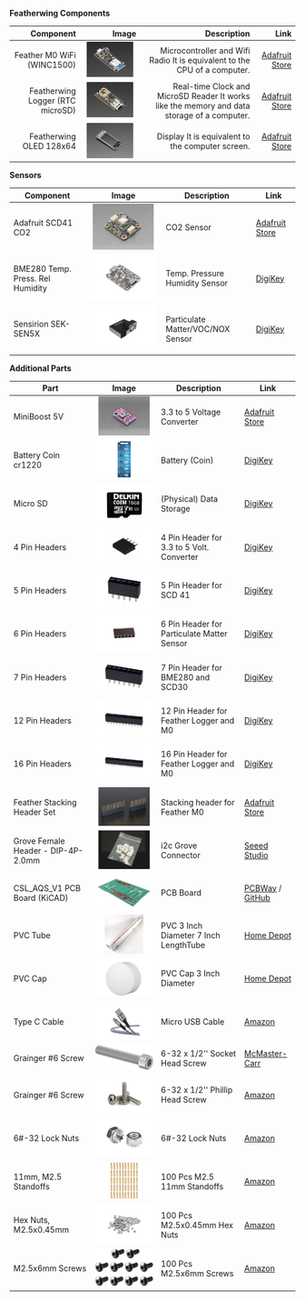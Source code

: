 **Featherwing Components**

| Component | Image | Description | Link |
| ----: | ----: | ----: | ----: |
| Feather M0 WiFi (WINC1500) | <img src="image-21.png" alt="Feather M0 WiFi"> | Microcontroller and Wifi Radio It is equivalent to the CPU of a computer. | [Adafruit Store](https://www.adafruit.com/product/3010) |
| Featherwing Logger (RTC microSD) | <img src="image-22.png" alt="Featherwing Logger"> | Real-time Clock and MicroSD Reader It works like the memory and data storage of a computer. | [Adafruit Store](https://www.adafruit.com/product/2922) |
| Featherwing OLED 128x64 | <img src="image-23.png" alt="Featherwing OLED"> | Display It is equivalent to the computer screen. | [Adafruit Store](https://www.adafruit.com/product/4650) |

**Sensors**

| Component | Image | Description | Link |
| ---- | ---- | ---- | ---- |
| Adafruit SCD41 CO2 | <img src="image-24.png" alt="Adafruit SCD41 CO2"> | CO2 Sensor | [Adafruit Store](https://www.adafruit.com/product/5190) |
| BME280 Temp. Press. Rel Humidity | <img src="image-25.png" alt="BME280 Sensor"> | Temp. Pressure Humidity Sensor | [DigiKey](https://www.digikey.com/en/products/detail/adafruit-industries-llc/2652/5604372) |
| Sensirion SEK-SEN5X | <img src="image-26.png" alt="Sensirion SEK-SEN5X"> | Particulate Matter/VOC/NOX Sensor | [DigiKey](https://www.digikey.com/en/products/detail/sensirion-ag/SEN55-SDN-T/16342756) |

**Additional Parts**

| Part | Image | Description | Link |
| ---- | ---- | ---- | ---- |
| MiniBoost 5V | <img src="image-27.png" alt="MiniBoost 5V"> | 3.3 to 5 Voltage Converter | [Adafruit Store](https://www.adafruit.com/product/4654) |
| Battery Coin cr1220 | <img src="image-28.png" alt="Battery Coin cr1220"> | Battery (Coin) | [DigiKey](https://www.digikey.com/en/products/detail/renata-batteries/RENATA-CR1220-TS-1/13283109) |
| Micro SD | <img src="image-29.png" alt="Micro SD"> | (Physical) Data Storage | [DigiKey](https://www.digikey.com/en/products/detail/delkin-devices-inc/USDCOEM-16GB/13882332) |
| 4 Pin Headers | <img src="image-30.png" alt="4 Pin Headers"> | 4 Pin Header for 3.3 to 5 Volt. Converter | [DigiKey](https://www.digikey.com/en/products/detail/sullins-connector-solutions/PPTC041LFBN-RC/810144) |
| 5 Pin Headers | <img src="image-31.png" alt="5 Pin Headers"> | 5 Pin Header for SCD 41 | [DigiKey](https://www.digikey.com/en/products/detail/sullins-connector-solutions/PPTC051LFBN-RC/807239) |
| 6 Pin Headers | <img src="image-32.png" alt="6 Pin Headers"> | 6 Pin Header for Particulate Matter Sensor | [DigiKey](https://www.digikey.com/en/products/detail/würth-elektronik/61300611821/16608482) |
| 7 Pin Headers | <img src="image-33.png" alt="7 Pin Headers"> | 7 Pin Header for BME280 and SCD30 | [DigiKey](https://www.digikey.com/en/products/detail/sullins-connector-solutions/PPTC071LFBN-RC/810146) |
| 12 Pin Headers | <img src="image-34.png" alt="12 Pin Headers"> | 12 Pin Header for Feather Logger and M0 | [DigiKey](https://www.digikey.com/en/products/detail/sullins-connector-solutions/PPTC121LFBN-RC/807231) |
| 16 Pin Headers | <img src="image-35.png" alt="16 Pin Headers"> | 16 Pin Header for Feather Logger and M0 | [DigiKey](https://www.digikey.com/en/products/detail/sullins-connector-solutions/PPTC161LFBN-RC/810154) |
| Feather Stacking Header Set | <img src="image-36.png" alt="Feather Stacking Header Set"> | Stacking header for Feather M0 | [Adafruit Store](https://www.adafruit.com/product/2830) |
| Grove Female Header - DIP-4P-2.0mm | <img src="image-37.png" alt="Grove Female Header"> | i2c Grove Connector | [Seeed Studio](https://www.seeedstudio.com/Grove-Universal-4-pin-connector.html) |
| CSL_AQS_V1 PCB Board (KiCAD) | <img src="image-38.png" alt="CSL_AQS_V1 PCB Board"> | PCB Board | [PCBWay](https://www.pcbway.com/) / [GitHub](https://github.com/Community-Sensor-Lab/Air-Quality-Sensor/tree/CSL_AQS_V5) |
| PVC Tube | <img src="image-39.png" alt="PVC Tube"> | PVC 3 Inch Diameter 7 Inch LengthTube | [Home Depot](https://www.homedepot.com/p/Charlotte-Pipe-3-in-x-2-ft-PVC-DWV-Sch-40-Pipe-PVC073000200HA/100533056) |
| PVC Cap | <img src="image-40.png" alt="PVC Cap"> | PVC Cap 3 Inch Diameter | [Home Depot](https://www.homedepot.com/p/3-in-PVC-DWV-Cap-PVC001161000HD/203393254) |
| Type C Cable | <img src="image-41.png" alt="Type C Cable"> | Micro USB Cable | [Amazon](https://www.amazon.com/Ruaeoda-Micro-Android-Charger-Gold-Plated/dp/B0D7RZJSPS/ref=sr_1_10?s=industrial&sr=1-10) |
| Grainger #6 Screw | <img src="image-42.png" alt="Grainger #6 Screw Socket Head"> | 6-32 x 1/2'' Socket Head Screw | [McMaster-Carr](https://www.mcmaster.com/catalog/130/3555/92196A146) |
| Grainger #6 Screw | <img src="image-43.png" alt="Grainger #6 Screw Phillip Head"> | 6-32 x 1/2'' Phillip Head Screw | [Amazon](https://a.co/d/00aQRtf8) |
| 6#-32 Lock Nuts | <img src="image-44.png" alt="6#-32 Lock Nuts"> | 6#-32 Lock Nuts | [Amazon](https://www.amazon.com/dp/B09V2SMKCS?ref=cm_sw_r_cp_ud_dp_85DV0K4XSP3YVNZTQ9CF&ref_=cm_sw_r_cp_ud_dp_85DV0K4XSP3YVNZTQ9CF&social_share=cm_sw_r_cp_ud_dp_85DV0K4XSP3YVNZTQ9CF&skipTwisterOG=2&th=1) |
| 11mm, M2.5 Standoffs | <img src="image-45.png" alt="11mm, M2.5 Standoffs"> | 100 Pcs M2.5 11mm Standoffs | [Amazon](https://www.amazon.com/dp/B0BK99T8S4?_encoding=UTF8&psc=1&ref=cm_sw_r_cp_ud_dp_NJHTWAXYMZAMQTEPGTWG&ref_=cm_sw_r_cp_ud_dp_NJHTWAXYMZAMQTEPGTWG&social_share=cm_sw_r_cp_ud_dp_NJHTWAXYMZAMQTEPGTWG&skipTwisterOG=2) |
| Hex Nuts, M2.5x0.45mm | <img src="image-46.png" alt="Hex Nuts, M2.5x0.45mm"> | 100 Pcs M2.5x0.45mm Hex Nuts | [Amazon](https://www.amazon.com/dp/B07H3WGLJN?_encoding=UTF8&psc=1&ref=cm_sw_r_cp_ud_dp_YWEFJ3H8FVGTAFAJ55B1&ref_=cm_sw_r_cp_ud_dp_YWEFJ3H8FVGTAFAJ55B1&social_share=cm_sw_r_cp_ud_dp_YWEFJ3H8FVGTAFAJ55B1&skipTwisterOG=2) |
| M2.5x6mm Screws | <img src="image-47.png" alt="M2.5x6mm Screws"> | 100 Pcs M2.5x6mm Screws | [Amazon](https://www.amazon.com/dp/B01B1PGR22?_encoding=UTF8&psc=1&ref=cm_sw_r_cp_ud_dp_V3CT5FRAVAEGDJX2H49D&ref_=cm_sw_r_cp_ud_dp_V3CT5FRAVAEGDJX2H49D&social_share=cm_sw_r_cp_ud_dp_V3CT5FRAVAEGDJX2H49D&skipTwisterOG=2) | |